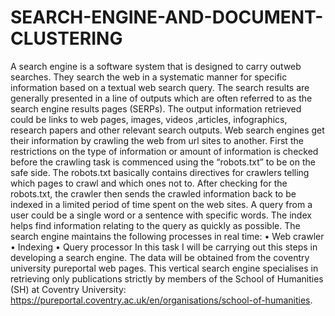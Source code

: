 # SEARCH-ENGINE-AND-DOCUMENT-CLUSTERING

A search engine is a software system that is designed to carry outweb searches. They search the web in a systematic manner for specific information based on a textual web search query. The search results are generally presented in a line of outputs which are often referred to as the search engine results pages (SERPs). The output information retrieved could be links to web pages, images, videos ,articles, infographics, research papers and other relevant search outputs. Web search engines get their information by crawling the web from url sites to another. First the restrictions on the type of information or amount of information is checked before the crawling task is commenced using the “robots.txt” to be on the safe side. The robots.txt basically contains directives for crawlers telling which pages to crawl and which ones not to. After checking for the robots.txt, the crawler then sends the crawled information back to be indexed in a limited period of time spent on the web sites. A query from a user could be a single word or a sentence with specific words. The index helps find information relating to the query as quickly as possible. 
 The search engine maintains the following processes in real time:
•	Web crawler
•	Indexing
•	Query processor
In this task I will be carrying out this steps in developing a search engine. The data will be obtained from the coventry university pureportal web pages. This vertical search engine specialises in retrieving only publications strictly by members of the School of Humanities (SH) at Coventry University: https://pureportal.coventry.ac.uk/en/organisations/school-of-humanities.
